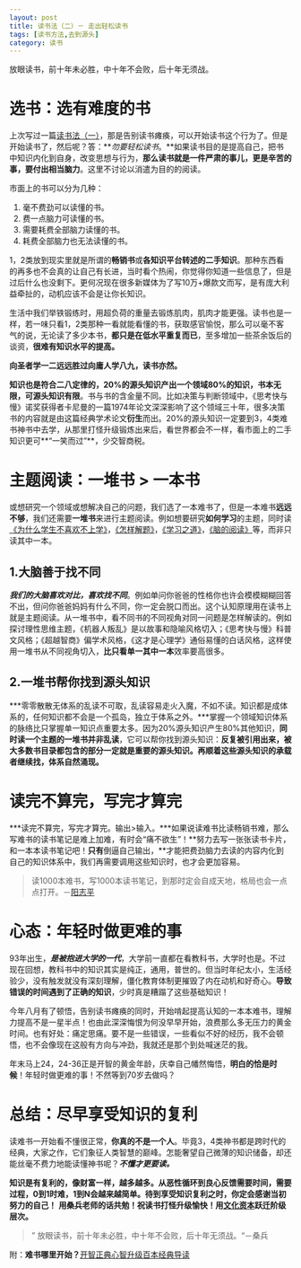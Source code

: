 ```yaml
---
layout: post
title: 读书法（二）－ 走出轻松读书
tags: [读书方法,去到源头] 
category: 读书
---
```

放眼读书，前十年未必胜，中十年不会败，后十年无须战。

# 选书：选有难度的书
上次写过一篇[读书法（一）](http://www.huyuning.com/%E8%AF%BB%E4%B9%A6/2017/09/18/%E8%AF%BB%E4%B9%A6%E6%B3%95-%E4%B8%80-%E8%B5%B0%E5%87%BA%E8%AF%BB%E4%B9%A6%E7%98%AB%E7%97%AA/)，那是告别读书瘫痪，可以开始读书这个行为了。但是开始读书了，然后呢？答：***勿要轻松读书*。**如果读书目的是提高自己，把书中知识内化到自身，改变思想与行为，**那么读书就是一件严肃的事儿，更是辛苦的事，要付出相当脑力**。这里不讨论以消遣为目的的阅读。

市面上的书可以分为几种：
1. 毫不费劲可以读懂的书。
2. 费一点脑力可读懂的书。
3. 需要耗费全部脑力读懂的书。
4. 耗费全部脑力也无法读懂的书。

1，2类放到现实里就是所谓的**畅销书**或**各知识平台转述的二手知识**。那种东西看的再多也不会真的让自己有长进，当时看个热闹，你觉得你知道一些信息了，但是过后什么也没剩下。更何况现在很多新媒体为了写10万+爆款文而写，是有庞大利益牵扯的，动机应该不会是让你长知识。

生活中我们举铁锻练时，用超负荷的重量去锻炼肌肉，肌肉才能更强。读书也是一样，若一味只看1，2类那种一看就能看懂的书，获取感官愉悦，那么可以毫不客气的说，无论读了多少本书，**都只是在低水平重复而已**，至多增加一些茶余饭后的谈资，**很难有知识水平的提高。**

**向圣者学一二远远胜过向庸人学八九，读书亦然。**

**知识也是符合二八定律的，20%的源头知识产出一个领域80%的知识，书本无限，可源头知识有限**。书与书的含金量不同。比如决策与判断领域中，《思考快与慢》诺奖获得者卡尼曼的一篇1974年论文深深影响了这个领域三十年，很多决策书的内容就是由这篇经典学术论文**衍生**而出。20%的源头知识一定要到3，4类难书神书中去学，从那里打怪升级锻炼出来后，看世界都会不一样，看市面上的二手知识更可**“一笑而过”**，少交智商税。

# 主题阅读：一堆书 > 一本书
或想研究一个领域或想解决自己的问题，我们选了一本难书了，但是一本难书**远远不够**，我们还需要**一堆书**来进行主题阅读。例如想要研究**如何学习**的主题，同时读[《为什么学生不喜欢不上学》](https://book.douban.com/subject/4864832/)，[《怎样解题》](https://book.douban.com/subject/2124114/)，[《学习之道》](https://book.douban.com/subject/26895988/)，[《脑的阅读》](https://book.douban.com/subject/6510682/)等，而非只读其中一本。
## 1.大脑善于找不同
***我们的大脑喜欢对比，喜欢找不同***。例如单问你爸爸的性格你也许会模模糊糊回答不出，但问你爸爸妈妈有什么不同，你一定会脱口而出。这个认知原理用在读书上就是主题阅读。从一堆书中，看不同书的不同视角对同一问题是怎样解读的。例如探讨理性思维主题，《机器人叛乱》是以故事和隐喻风格切入；《思考快与慢》科普文风格；《超越智商》偏学术风格，《这才是心理学》通俗易懂的白话风格，这样使用一堆书从不同视角切入，**比只看单一其中一本**效率要高很多。

## 2.一堆书帮你找到源头知识
***零零散散无体系的乱读不可取，乱读容易走火入魔，不如不读。知识都是成体系的，任何知识都不会是一个孤岛，独立于体系之外。***掌握一个领域知识体系的脉络比只掌握单一知识点重要太多。因为20%源头知识产生80%其他知识，**同时读一个主题的一堆书并非乱读**，它可以帮你找到源头知识：**反复被引用出来，被大多数书目录都包含的部分一定就是重要的源头知识。再顺着这些源头知识的承载者继续找，体系自然涌现。**

# 读完不算完，写完才算完
***读完不算完，写完才算完。输出>输入。***如果说读难书比读畅销书难，那么写难书的读书笔记是难上加难，有时会“痛不欲生”！**努力去写一张张读书卡片，和一本本读书笔记吧！**只有**倒逼自己输出，**才能把费劲脑力去读的内容内化到自己的知识体系中，我们再需要调用这些知识时，也才会更加容易。

> 读1000本难书，写1000本读书笔记，到那时定会自成天地，格局也会一点点打开。－[阳志平](http://www.yangzhiping.com/worksmarter/chapter4/talk005)

# 心态：年轻时做更难的事
93年出生，***是被抱进大学的一代***，大学前一直都在看教科书，大学时也是。不过现在回想，教科书中的知识其实是纯正，通用，普世的。但当时年纪太小，生活经验少，没有触发就没有深刻理解，僵化教育体制更摧毁了内在动机和好奇心。**导致错误的时间遇到了正确的知识**，少时真是糟蹋了这些基础知识！

今年八月有了顿悟，告别读书瘫痪的同时，开始啃起提高认知的一本本难书，理解力提高不是一星半点！也由此深深悔恨为何没早早开始，浪费那么多无压力的黄金时间。也有好处：痛定思痛。要不是一些错误，一些看似不好的经历，我不会顿悟，也不会像现在这般有方向与冲劲，我就还是那个到处喊迷茫的我。

年末马上24，24-36正是开智的黄金年龄，庆幸自己幡然悔悟，**明白的恰是时候**！年轻时做更难的事！不然等到70岁去做吗？

# 总结：尽早享受知识的复利
读难书一开始看不懂很正常，**你真的不是一个人**。毕竟3，4类神书都是跨时代的经典，大家之作，它们象征人类智慧的巅峰。怎能奢望自己微薄的知识储备，却还能丝毫不费力地能读懂神书呢？***不懂才更要读。***

**知识是有复利的，像财富一样，越多越多。从恶性循环到良心反馈需要时间，需要过程，0到1时难，1到N会越来越简单。待到享受知识复利之时，你定会感谢当初努力的自己！**
**用桑兵老师的话共勉！祝读书打怪升级愉快！用[文化资本](https://mp.weixin.qq.com/s?__biz=MzA3MzM0MjUyMQ==&mid=2652149947&idx=1&sn=e3056c8d2dfee447d0097e9df3d54102&chksm=84f0b3edb3873afb77c024ec6604e2426563601715c389600bafccef6c1f71cb148cdff3d807&scene=0&key=2c45ecf06f18becea4a94530becd1d7138d48e2f1a25b5b182f0debb51768ed97e5f948d08f9bfbb04aef27130bae09b4bad49cbfab06785a5fac86c65fd094ee4e420d3d5e1d97d281d735fbcaacbe3&ascene=0&uin=Mjc3OTAxMDcyMA%3D%3D&devicetype=iMac+MacBookPro11%2C4+OSX+OSX+10.11.6+build(15G1510)&version=12020810&nettype=WIFI&fontScale=100&pass_ticket=XB%2F7DGAkSvqzs238BWmmrojIqIghCXNS%2BYxyLmxgoHQbn2wZ4V7menTkkxYRf4vR)跃迁阶级层次。**
>” 放眼读书，前十年未必胜，中十年不会败，后十年无须战。“－桑兵



附：**难书哪里开始？**[开智正典心智升级百本经典导读](https://www.douban.com/doulist/41691053/)



